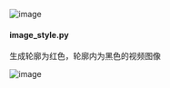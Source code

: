 ![image](https://user-images.githubusercontent.com/35916301/219253647-0dc11ca5-7642-45db-b59b-75e41f6a82bd.png)

#### image_style.py

生成轮廓为红色，轮廓内为黑色的视频图像

![image](https://user-images.githubusercontent.com/35916301/219253857-b293fb62-1e4c-4948-8d14-abd39cc6084d.png)
